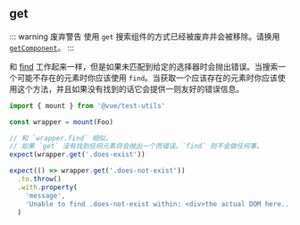 ## get

::: warning 废弃警告
使用 `get` 搜索组件的方式已经被废弃并会被移除。请换用 [`getComponent`](./getComponent.md)。
:::

和 [find](./find.md) 工作起来一样，但是如果未匹配到给定的选择器时会抛出错误。当搜索一个可能不存在的元素时你应该使用 `find`。当获取一个应该存在的元素时你应该使用这个方法，并且如果没有找到的话它会提供一则友好的错误信息。

```js
import { mount } from '@vue/test-utils'

const wrapper = mount(Foo)

// 和 `wrapper.find` 相似。
// 如果 `get` 没有找到任何元素将会抛出一个而错误。`find` 则不会做任何事。
expect(wrapper.get('.does-exist'))

expect(() => wrapper.get('.does-not-exist'))
  .to.throw()
  .with.property(
    'message',
    'Unable to find .does-not-exist within: <div>the actual DOM here...</div>'
  )
```

